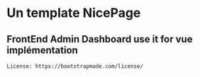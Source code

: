 # Un template NicePage 

## FrontEnd Admin Dashboard use it for vue implémentation 


```
License: https://bootstrapmade.com/license/

